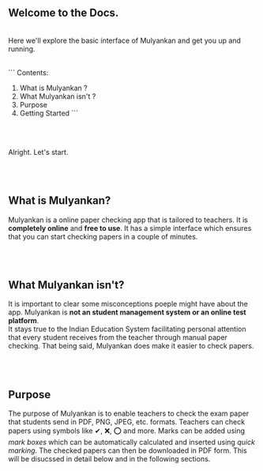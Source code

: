 ## Welcome to the Docs.
<br>
Here we'll explore the basic interface of Mulyankan and get you up and running.
<br>
<br>

\`\`\`
Contents:

1. What is Mulyankan ?
2. What Mulyankan isn't ?
3. Purpose
4. Getting Started
\`\`\`

<br>
<br>

Alright. Let's start.

<br>
<br>

## What is Mulyankan?
Mulyankan is a online paper checking app that is tailored to teachers. It is **completely online** and **free to use**. It has a simple interface which ensures that you can start checking papers in a couple of minutes.<br>

<br>
<br>

## What Mulyankan isn't?
It is important to clear some misconceptions poeple might have about the app. Mulyankan is **not an student management system or an online test platform**.<br>
It stays true to the Indian Education System facilitating personal attention that every student receives from the teacher through manual paper checking. That being said, Mulyankan does make it easier to check papers.

<br>
<br>

## Purpose
The purpose of Mulyankan is to enable teachers to check the exam paper that students send in PDF, PNG, JPEG, etc. formats. Teachers can check papers using symbols like ✔, ❌, ⭕ and more. Marks can be added using _mark boxes_ which can be automatically calculated and inserted using _quick marking_. The checked papers can then be downloaded in PDF form. This will be disucssed in detail below and in the following sections.

<br>
<br>
